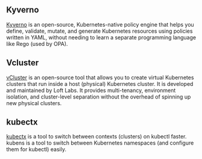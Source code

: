 ## Kyverno
[Kyverno](https://kyverno.io/docs/introduction/) is an open-source, Kubernetes-native policy engine that helps you define, validate, mutate, and generate Kubernetes resources using policies written in YAML, without needing to learn a separate programming language like Rego (used by OPA).

## Vcluster
[vCluster](https://www.vcluster.com/docs?_gl=1*jjn6ff*_gcl_au*Mjk3MzA0NzQ1LjE3NTE2MjkxNDc.*_ga*NTgwMDI4MzI0LjE3NTE2MjkxNDg.*_ga_4RQQZ3WGE9*czE3NTE4ODcwMzQkbzMkZzEkdDE3NTE4ODcxODIkajU0JGwwJGgxOTQ1Nzk5MzY1) is an open-source tool that allows you to create virtual Kubernetes clusters that run inside a host (physical) Kubernetes cluster.
It is developed and maintained by Loft Labs. It provides multi-tenancy, environment isolation, and cluster-level separation without the overhead of spinning up new physical clusters. 

## kubectx
[kubectx](https://github.com/ahmetb/kubectx) is a tool to switch between contexts (clusters) on kubectl faster. kubens is a tool to switch between Kubernetes namespaces (and configure them for kubectl) easily.

